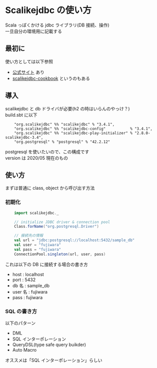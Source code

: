 # Scalikejdbc の使い方

Scala っぽくかける jdbc ライブラリ(DB 接続、操作)   
一旦自分の環境用に記載する  

## 最初に

使い方としては以下参照  
* [公式サイト](http://scalikejdbc.org/)  あり  
* [scalikejdbc-cookbook](https://github.com/scalikejdbc/scalikejdbc-cookbook) というのもある  

## 導入

scalikejdbc と db ドライバが必要(h2 の時はいらんのやっけ？)  
build.sbt に以下
```
    "org.scalikejdbc" %% "scalikejdbc" % "3.4.1",
    "org.scalikejdbc" %% "scalikejdbc-config"           % "3.4.1",
    "org.scalikejdbc" %% "scalikejdbc-play-initializer" % "2.8.0-scalikejdbc-3.4",
    "org.postgresql" % "postgresql" % "42.2.12"
```
postgresql を使いたいので、この構成です  
version は 2020/05 現在のもの  

## 使い方
まずは普通に class, object から呼び出す方法  
### 初期化
```scala
    import scalikejdbc._

    // initialize JDBC driver & connection pool
    Class.forName("org.postgresql.Driver")

    // 接続先の情報
    val url = "jdbc:postgresql://localhost:5432/sample_db"
    val user = "fujiwara"
    val pass = "fujiwara"
    ConnectionPool.singleton(url, user, pass)
```
これは以下の DB に接続する場合の書き方  
* host : localhost
* port : 5432
* db 名 : sample_db
* user 名 : fujiwara
* pass : fujiwara

### SQL の書き方

以下のパターン  
* DML
* SQL インターポレーション
* QueryDSL(type safe query buikder)
* Auto Macro

オススメは「SQL インターポレーション」らしい
